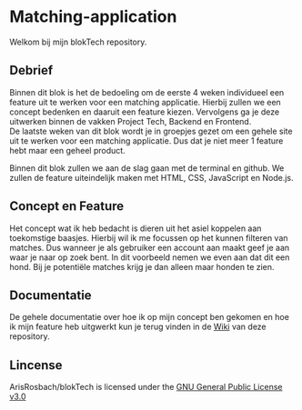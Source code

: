 # Matching-application
Welkom bij mijn blokTech repository. 

## Debrief
Binnen dit blok is het de bedoeling om de eerste 4 weken individueel een feature uit te werken voor een matching applicatie. Hierbij zullen we een concept bedenken en daaruit een feature kiezen. Vervolgens ga je deze uitwerken binnen de vakken Project Tech, Backend en Frontend.<br>
De laatste weken van dit blok wordt je in groepjes gezet om een gehele site uit te werken voor een matching applicatie. Dus dat je niet meer 1 feature hebt maar een geheel product.<br>

Binnen dit blok zullen we aan de slag gaan met de terminal en github. We zullen de feature uiteindelijk maken met HTML, CSS, JavaScript en Node.js.


## Concept en Feature
Het concept wat ik heb bedacht is dieren uit het asiel koppelen aan toekomstige baasjes. 
Hierbij wil ik me focussen op het kunnen filteren van matches. Dus wanneer je als gebruiker een account aan maakt geef je aan waar je naar op zoek bent. In dit voorbeeld nemen we even aan dat dit een hond. Bij je potentiële matches krijg je dan alleen maar honden te zien.


## Documentatie
De gehele documentatie over hoe ik op mijn concept ben gekomen en hoe ik mijn feature heb uitgwerkt kun je terug vinden in de [Wiki](https://github.com/ArisRosbach/blokTech/wiki) van deze repository. 


## Lincense
ArisRosbach/blokTech is licensed under the [GNU General Public License v3.0](https://github.com/ArisRosbach/blokTech/blob/main/LICENSE)